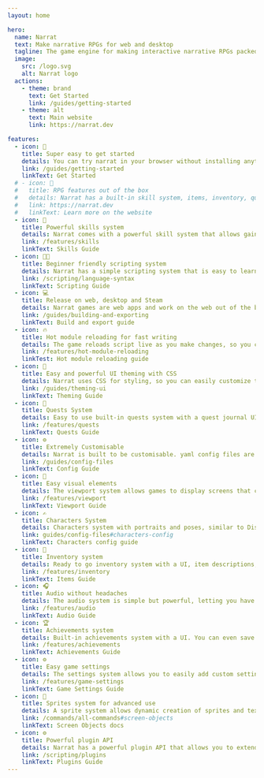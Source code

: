 ```yaml
---
layout: home

hero:
  name: Narrat
  text: Make narrative RPGs for web and desktop
  tagline: The game engine for making interactive narrative RPGs packed with features.
  image:
    src: /logo.svg
    alt: Narrat logo
  actions:
    - theme: brand
      text: Get Started
      link: /guides/getting-started
    - theme: alt
      text: Main website
      link: https://narrat.dev

features:
  - icon: 🚀
    title: Super easy to get started
    details: You can try narrat in your browser without installing anything. There's also a tool to automatically start a project for you.
    link: /guides/getting-started
    linkText: Get Started
  # - icon: 📘
  #   title: RPG features out of the box
  #   details: Narrat has a built-in skill system, items, inventory, quests and more.
  #   link: https://narrat.dev
  #   linkText: Learn more on the website
  - icon: 🎲
    title: Powerful skills system
    details: Narrat comes with a powerful skill system that allows gaining XP, leveling up, and succeeding or failing at skill checks with typical TTRPG dice roll mechanics.
    link: /features/skills
    linkText: Skills Guide
  - icon: 👩‍💻
    title: Beginner friendly scripting system
    details: Narrat has a simple scripting system that is easy to learn and use. It also has advanced features for more complex games.
    link: /scripting/language-syntax
    linkText: Scripting Guide
  - icon: 💻
    title: Release on web, desktop and Steam
    details: Narrat games are web apps and work on the web out of the box. They also come with preconfigured build systems for releasing on Windows, Mac, Linux, and Steam.
    link: /guides/building-and-exporting
    linkText: Build and export guide
  - icon: 🔥
    title: Hot module reloading for fast writing
    details: The game reloads script live as you make changes, so you can edit your writing halfway through playing and continue with the changes without needing to restart.
    link: /features/hot-module-reloading
    linkTest: Hot module reloading guide
  - icon: 🎨
    title: Easy and powerful UI theming with CSS
    details: Narrat uses CSS for styling, so you can easily customize the look of your game. CSS is very easy to learn, powerful, and widely used so you can find resources easily.
    link: /guides/theming-ui
    linkText: Theming Guide
  - icon: 📜
    title: Quests System
    details: Easy to use built-in quests system with a quest journal UI, quest descriptions and sub-objectives
    link: /features/quests
    linkText: Quests Guide
  - icon: ⚙️
    title: Extremely Customisable
    details: Narrat is built to be customisable. yaml config files are very easy to edit and can let you tightly control how every feature of the engine is used
    link: /guides/config-files
    linkText: Config Guide
  - icon: 🎨
    title: Easy visual elements
    details: The viewport system allows games to display screens that can contain interactive sprites, text, and buttons. You can use this to make visual novels, point and click games, and more.
    link: /features/viewport
    linkText: Viewport Guide
  - icon: ✍️
    title: Characters System
    details: Characters system with portraits and poses, similar to Disco Elysium
    link: guides/config-files#characters-config
    linkText: Characters config guide
  - icon: 🛒
    title: Inventory system
    details: Ready to go inventory system with a UI, item descriptions, and item effects
    link: /features/inventory
    linkText: Items Guide
  - icon: 🎧
    title: Audio without headaches
    details: The audio system is simple but powerful, letting you have multiple channels of music, sound effects, and ambient sounds.
    link: /features/audio
    linkText: Audio Guide
  - icon: 🏆
    title: Achievements system
    details: Built-in achievements system with a UI. You can even save global data across multiple game playthroughs
    link: /features/achievements
    linkText: Achievements Guide
  - icon: ⚙️
    title: Easy game settings
    details: The settings system allows you to easily add custom settings to your game. The engine takes care of displaying them, letting the player edit them, and saving them.
    link: /features/game-settings
    linkText: Game Settings Guide
  - icon: 👾
    title: Sprites system for advanced use
    details: A sprite system allows dynamic creation of sprites and text with a scene graph to dynamically create custom elements, UI, etc.
    link: /commands/all-commands#screen-objects
    linkText: Screen Objects docs
  - icon: ⚙️
    title: Powerful plugin API
    details: Narrat has a powerful plugin API that allows you to extend the engine with custom features. Plugins can add complete new features to the engine via custom scripting commands, custom UI, and even have their own save data.
    link: /scripting/plugins
    linkText: Plugins Guide
---
```


<!--
# Narrat

![example workflow](https://github.com/liana-p/narrat-engine/actions/workflows/main.yml/badge.svg)

[![Netlify Status](https://api.netlify.com/api/v1/badges/55d4b9ba-62b7-4c43-86ce-8bc2aaf98643/deploy-status)](https://app.netlify.com/sites/ornate-pie-561978/deploys)

## Getting Started

[Getting Started](/guides/getting-started.md)

## Introduction

Narrat is a game engine for making interactive narrative RPGs packed with features. Create your game by editing with a Simple scripting syntax. It supports Skills with skill check rolls, an Items inventory, and has a Quests System. The script system is very powerful and allows branching choices, functions, variables and conditions.

::: tip
There are many more features to narrat, see more [on the website](https://narrat.dev)
:::

There is an [online demo](https://narrat.dev/demo/). It contains a built version of the [narrat demo example game](https://github.com/liana-p/narrat-engine/tree/main/packages/narrat/examples/games/demo/data).

Games are written in narrat script files. -->
